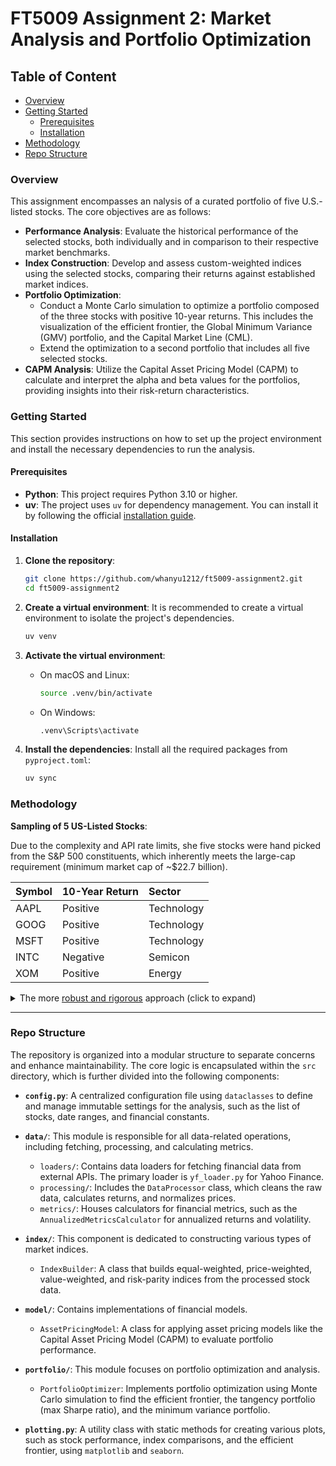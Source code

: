 <!-- omit in toc -->
# FT5009 Assignment 2: Market Analysis and Portfolio Optimization

<!-- omit in toc -->
## Table of Content

- [Overview](#overview)
- [Getting Started](#getting-started)
  - [Prerequisites](#prerequisites)
  - [Installation](#installation)
- [Methodology](#methodology)
- [Repo Structure](#repo-structure)

### Overview
This assignment encompasses an nalysis of a curated portfolio of five U.S.-listed stocks. The core objectives are as follows:

- **Performance Analysis**: Evaluate the historical performance of the selected stocks, both individually and in comparison to their respective market benchmarks.
- **Index Construction**: Develop and assess custom-weighted indices using the selected stocks, comparing their returns against established market indices.
- **Portfolio Optimization**:
    - Conduct a Monte Carlo simulation to optimize a portfolio composed of the three stocks with positive 10-year returns. This includes the visualization of the efficient frontier, the Global Minimum Variance (GMV) portfolio, and the Capital Market Line (CML).
    - Extend the optimization to a second portfolio that includes all five selected stocks.
- **CAPM Analysis**: Utilize the Capital Asset Pricing Model (CAPM) to calculate and interpret the alpha and beta values for the portfolios, providing insights into their risk-return characteristics.

### Getting Started

This section provides instructions on how to set up the project environment and install the necessary dependencies to run the analysis.

#### Prerequisites

-   **Python**: This project requires Python 3.10 or higher.
-   **uv**: The project uses `uv` for dependency management. You can install it by following the official [installation guide](https://github.com/astral-sh/uv).

#### Installation

1.  **Clone the repository**:
    ```bash
    git clone https://github.com/whanyu1212/ft5009-assignment2.git
    cd ft5009-assignment2
    ```

2.  **Create a virtual environment**:
    It is recommended to create a virtual environment to isolate the project's dependencies.
    ```bash
    uv venv
    ```

3.  **Activate the virtual environment**:
    -   On macOS and Linux:
        ```bash
        source .venv/bin/activate
        ```
    -   On Windows:
        ```bash
        .venv\Scripts\activate
        ```

4.  **Install the dependencies**:
    Install all the required packages from `pyproject.toml`:
    ```bash
    uv sync
    ```

### Methodology
**Sampling of 5 US-Listed Stocks**:

Due to the complexity and API rate limits, she five stocks were hand picked from the S&P 500 constituents, which inherently meets the large-cap requirement (minimum market cap of ~$22.7 billion).

| Symbol | 10-Year Return | Sector                 |
| :----- | :------------- | :--------------------- |
| AAPL   | Positive       | Technology             |
| GOOG   | Positive       | Technology             |
| MSFT   | Positive       | Technology             |
| INTC   | Negative       | Semicon                |
| XOM    | Positive       | Energy                 |


<details>
<summary>The more <u>robust and rigorous</u> approach (click to expand)</summary>

1.  **Data Acquisition**:
    -   Fetch a complete list of US-listed stocks (e.g., NYSE, NASDAQ) using the Alpha Vantage `Listing & Delisting Status` endpoint.
    -   For each stock, retrieve its market capitalization (Both Alpha Vantage and YFinance provides this but Alpha Vantage's rate limit is only 25 per day for free users).

2.  **Initial Filtering**:
    -   Filter the list to include only stocks with a market capitalization greater than $10 billion.

3.  **Performance-Based Categorization**:
    -   Divide the filtered stocks into two distinct groups:
        -   `Positive-Return Group`: Stocks with positive 10-year returns.
        -   `Negative-Return Group`: Stocks with negative 10-year returns.

4.  **Sector-Diverse Selection Process**:

    -   **Select One `Negative-Return` Stock**:
        -   Randomly select one sector from the `Negative-Return Group`.
        -   Randomly pick one stock from the chosen sector.

    -   **Select Three `Positive-Return` Stocks**:
        -   Identify all sectors in the `Positive-Return Group` that have not yet been selected.
        -   Randomly choose three of these unique sectors.
        -   From each of the three chosen sectors, randomly select one stock.

    -   **Select Final `Positive-Return` Stock**:
        -   From the remaining unselected sectors in the `Positive-Return Group`, randomly choose one more sector.
        -   Randomly pick one stock from this final sector.

5.  **Final Portfolio**:
    -   Combine the five selected stocks to form the final sample portfolio.
</details>

---

### Repo Structure

The repository is organized into a modular structure to separate concerns and enhance maintainability. The core logic is encapsulated within the `src` directory, which is further divided into the following components:

-   **`config.py`**: A centralized configuration file using `dataclasses` to define and manage immutable settings for the analysis, such as the list of stocks, date ranges, and financial constants.

-   **`data/`**: This module is responsible for all data-related operations, including fetching, processing, and calculating metrics.
    -   `loaders/`: Contains data loaders for fetching financial data from external APIs. The primary loader is `yf_loader.py` for Yahoo Finance.
    -   `processing/`: Includes the `DataProcessor` class, which cleans the raw data, calculates returns, and normalizes prices.
    -   `metrics/`: Houses calculators for financial metrics, such as the `AnnualizedMetricsCalculator` for annualized returns and volatility.

-   **`index/`**: This component is dedicated to constructing various types of market indices.
    -   `IndexBuilder`: A class that builds equal-weighted, price-weighted, value-weighted, and risk-parity indices from the processed stock data.

-   **`model/`**: Contains implementations of financial models.
    -   `AssetPricingModel`: A class for applying asset pricing models like the Capital Asset Pricing Model (CAPM) to evaluate portfolio performance.

-   **`portfolio/`**: This module focuses on portfolio optimization and analysis.
    -   `PortfolioOptimizer`: Implements portfolio optimization using Monte Carlo simulation to find the efficient frontier, the tangency portfolio (max Sharpe ratio), and the minimum variance portfolio.

-   **`plotting.py`**: A utility class with static methods for creating various plots, such as stock performance, index comparisons, and the efficient frontier, using `matplotlib` and `seaborn`.
